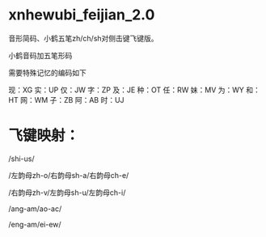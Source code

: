 # xnhewubi_feijian_2.0

音形简码、小鹤五笔zh/ch/sh对侧击键飞键版。

小鹤音码加五笔形码

需要特殊记忆的编码如下

现：XG 实：UP 仅：JW 字：ZP 及：JE 种：OT 任：RW 妹：MV 为：WY 和：HT 网：WM 子：ZB 阿：AB 时：UJ

# 飞键映射：

/shi-us/

/左韵母zh-o/右韵母sh-a/右韵母ch-e/

/右韵母zh-v/左韵母sh-u/左韵母ch-i/

/ang-am/ao-ac/

/eng-am/ei-ew/
